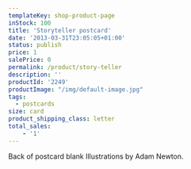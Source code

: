 ```yaml
---
templateKey: shop-product-page
inStock: 100
title: 'Storyteller postcard'
date: '2013-03-31T23:05:05+01:00'
status: publish
price: 1
salePrice: 0
permalink: /product/story-teller
description: ''
productId: '2249'
productImage: "/img/default-image.jpg"
tags:
  - postcards
size: card
product_shipping_class: letter
total_sales:
    - '1'
---
```

Back of postcard blank Illustrations by Adam Newton.